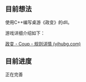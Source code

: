 ﻿## 目前想法

使用C++编写桌游《政变》的dll。

游戏详细介绍如下：

[政变 - Coup - 规则详情 (yihubg.com)](http://www.yihubg.com/rule-details/7f81295f-7160-4261-b436-d385395b9b22)

## 目前进度

正在完善
